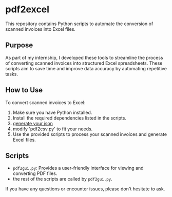 # pdf2excel

This repository contains Python scripts to automate the conversion of scanned invoices into Excel files. 

## Purpose

As part of my internship, I developed these tools to streamline the process of converting scanned invoices into structured Excel spreadsheets. These scripts aim to save time and improve data accuracy by automating repetitive tasks.

## How to Use

To convert scanned invoices to Excel:

1. Make sure you have Python installed.
2. Install the required dependencies listed in the scripts.
3. [generate your json](https://tabula.technology/)
4. modify 'pdf2csv.py' to fit your needs.
5. Use the provided scripts to process your scanned invoices and generate Excel files.

## Scripts

- `pdf2gui.py`: Provides a user-friendly interface for viewing and converting PDF files.
- the rest of the scripts are called by `pdf2gui.py`.


If you have any questions or encounter issues, please don't hesitate to ask.

